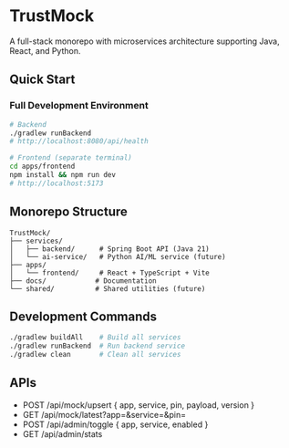 # TrustMock

A full-stack monorepo with microservices architecture supporting Java, React, and Python.

## Quick Start

### Full Development Environment
```bash
# Backend
./gradlew runBackend
# http://localhost:8080/api/health

# Frontend (separate terminal)
cd apps/frontend
npm install && npm run dev
# http://localhost:5173
```

## Monorepo Structure
```
TrustMock/
├── services/
│   ├── backend/      # Spring Boot API (Java 21)
│   └── ai-service/   # Python AI/ML service (future)
├── apps/
│   └── frontend/     # React + TypeScript + Vite
├── docs/            # Documentation
└── shared/          # Shared utilities (future)
```

## Development Commands
```bash
./gradlew buildAll    # Build all services
./gradlew runBackend  # Run backend service
./gradlew clean       # Clean all services
```

## APIs
- POST /api/mock/upsert  { app, service, pin, payload, version }
- GET  /api/mock/latest?app=&service=&pin=
- POST /api/admin/toggle { app, service, enabled }
- GET  /api/admin/stats